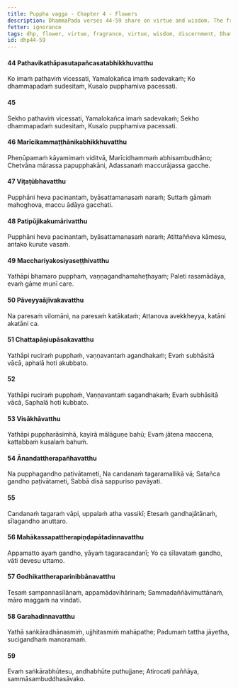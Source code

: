 ```yaml
---
title: Puppha vagga - Chapter 4 - Flowers
description: DhammaPada verses 44-59 share on virtue and wisdom. The fragrance of virtue is compared to the fragrance of flowers, and the virtue of the noble person is said to spread in all directions.
fetter: ignorance
tags: dhp, flower, virtue, fragrance, virtue, wisdom, discernment, Dhamma, trainee, death, Māra, obsession, sensual pleasures, monk, noble person, wisdom
id: dhp44-59
---
```


#### 44 Pathavikathāpasutapañcasatabhikkhuvatthu

Ko imaṁ pathaviṁ vicessati,
Yamalokañca imaṁ sadevakaṁ;
Ko dhammapadaṁ sudesitaṁ,
Kusalo pupphamiva pacessati.

#### 45

Sekho pathaviṁ vicessati,
Yamalokañca imaṁ sadevakaṁ;
Sekho dhammapadaṁ sudesitaṁ,
Kusalo pupphamiva pacessati.

#### 46 Marīcikammaṭṭhānikabhikkhuvatthu

Pheṇūpamaṁ kāyamimaṁ viditvā,
Marīcidhammaṁ abhisambudhāno;
Chetvāna mārassa papupphakāni,
Adassanaṁ maccurājassa gacche.

#### 47 Viṭaṭūbhavatthu

Pupphāni heva pacinantaṁ,
byāsattamanasaṁ naraṁ;
Suttaṁ gāmaṁ mahoghova,
maccu ādāya gacchati.

#### 48 Patipūjikakumārivatthu

Pupphāni heva pacinantaṁ,
byāsattamanasaṁ naraṁ;
Atittaññeva kāmesu,
antako kurute vasaṁ.

#### 49 Macchariyakosiyaseṭṭhivatthu

Yathāpi bhamaro pupphaṁ,
vaṇṇagandhamaheṭhayaṁ;
Paleti rasamādāya,
evaṁ gāme munī care.

#### 50 Pāveyyaājīvakavatthu

Na paresaṁ vilomāni,
na paresaṁ katākataṁ;
Attanova avekkheyya,
katāni akatāni ca.

#### 51 Chattapāṇiupāsakavatthu

Yathāpi ruciraṁ pupphaṁ,
vaṇṇavantaṁ agandhakaṁ;
Evaṁ subhāsitā vācā,
aphalā hoti akubbato.

#### 52

Yathāpi ruciraṁ pupphaṁ,
Vaṇṇavantaṁ sagandhakaṁ;
Evaṁ subhāsitā vācā,
Saphalā hoti kubbato.

#### 53 Visākhāvatthu

Yathāpi puppharāsimhā,
kayirā mālāguṇe bahū;
Evaṁ jātena maccena,
kattabbaṁ kusalaṁ bahuṁ.

#### 54 Ānandattherapañhavatthu

Na pupphagandho paṭivātameti,
Na candanaṁ tagaramallikā vā;
Satañca gandho paṭivātameti,
Sabbā disā sappuriso pavāyati.

#### 55

Candanaṁ tagaraṁ vāpi,
uppalaṁ atha vassikī;
Etesaṁ gandhajātānaṁ,
sīlagandho anuttaro.

#### 56 Mahākassapattherapiṇḍapātadinnavatthu

Appamatto ayaṁ gandho,
yāyaṁ tagaracandanī;
Yo ca sīlavataṁ gandho,
vāti devesu uttamo.

#### 57 Godhikattheraparinibbānavatthu

Tesaṁ sampannasīlānaṁ,
appamādavihārinaṁ;
Sammadaññāvimuttānaṁ,
māro maggaṁ na vindati.

#### 58 Garahadinnavatthu

Yathā saṅkāradhānasmiṁ,
ujjhitasmiṁ mahāpathe;
Padumaṁ tattha jāyetha,
sucigandhaṁ manoramaṁ.

#### 59

Evaṁ saṅkārabhūtesu,
andhabhūte puthujjane;
Atirocati paññāya,
sammāsambuddhasāvako.
